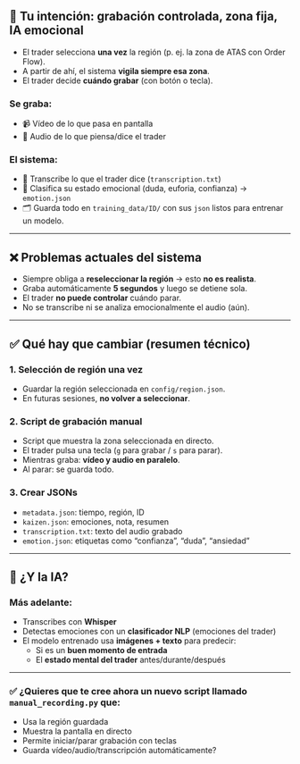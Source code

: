 ## 🎯 Tu intención: grabación controlada, zona fija, IA emocional

- El trader selecciona **una vez** la región (p. ej. la zona de ATAS con Order Flow).
- A partir de ahí, el sistema **vigila siempre esa zona**.
- El trader decide **cuándo grabar** (con botón o tecla).

### Se graba:
- 📹 Vídeo de lo que pasa en pantalla
- 🎤 Audio de lo que piensa/dice el trader

### El sistema:
- 📝 Transcribe lo que el trader dice (`transcription.txt`)
- 🧠 Clasifica su estado emocional (duda, euforia, confianza) → `emotion.json`
- 🗂️ Guarda todo en `training_data/ID/` con sus `json` listos para entrenar un modelo.

---

## ❌ Problemas actuales del sistema

- Siempre obliga a **reseleccionar la región** → esto **no es realista**.
- Graba automáticamente **5 segundos** y luego se detiene sola.
- El trader **no puede controlar** cuándo parar.
- No se transcribe ni se analiza emocionalmente el audio (aún).

---

## ✅ Qué hay que cambiar (resumen técnico)

### 1. Selección de región una vez
- Guardar la región seleccionada en `config/region.json`.
- En futuras sesiones, **no volver a seleccionar**.

### 2. Script de grabación manual
- Script que muestra la zona seleccionada en directo.
- El trader pulsa una tecla (`g` para grabar / `s` para parar).
- Mientras graba: **vídeo y audio en paralelo**.
- Al parar: se guarda todo.

### 3. Crear JSONs
- `metadata.json`: tiempo, región, ID
- `kaizen.json`: emociones, nota, resumen
- `transcription.txt`: texto del audio grabado
- `emotion.json`: etiquetas como “confianza”, “duda”, “ansiedad”

---

## 🧠 ¿Y la IA?

### Más adelante:
- Transcribes con **Whisper**
- Detectas emociones con un **clasificador NLP** (emociones del trader)
- El modelo entrenado usa **imágenes + texto** para predecir:
    - Si es un **buen momento de entrada**
    - El **estado mental del trader** antes/durante/después

---

### ✅ ¿Quieres que te cree ahora un nuevo script llamado `manual_recording.py` que:
- Usa la región guardada
- Muestra la pantalla en directo
- Permite iniciar/parar grabación con teclas
- Guarda vídeo/audio/transcripción automáticamente?